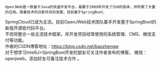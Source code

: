     OpenJWeb是一款基于Java的快速开发平台，最要于2009年开发了SSH的版本，并积累了大量的应用。随着技术的日新月异的发展，目前基于SpringBoot、  
SpringCloud已成为主流。目前OpenJWeb技术团队着手开发基于SpringBoot的新版开源低代码平台。  
不但将整合一些主流技术框架，并开发项目经常使用的系统管理、CMS、微信支付等功能。  
    作者的CSDN博客地址：https://blog.csdn.net/baozhengw  
    对于想学习IntelliJ+SpringBoot开发的朋友可关注作者发布的博客。
    微信：openjweb，添加好友可备注技术合作 。  

